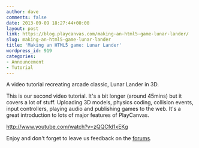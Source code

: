 ```yaml
---
author: dave
comments: false
date: 2013-09-09 18:27:44+00:00
layout: post
link: https://blog.playcanvas.com/making-an-html5-game-lunar-lander/
slug: making-an-html5-game-lunar-lander
title: 'Making an HTML5 game: Lunar Lander'
wordpress_id: 919
categories:
- Announcement
- Tutorial
---
```


A video tutorial recreating arcade classic, Lunar Lander in 3D.

This is our second video tutorial. It's a bit longer (around 45mins) but it covers a lot of stuff. Uploading 3D models, physics coding, collision events, input controllers, playing audio and publishing games to the web. It's a great introduction to lots of major features of PlayCanvas.

http://www.youtube.com/watch?v=zQQCfd1xEKg

Enjoy and don't forget to leave us feedback on the [forums](http://forum.playcanvas.com/).
